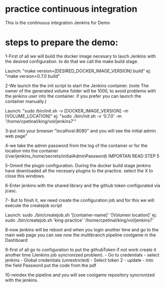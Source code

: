 # practice continuous integration

This is the continuous integration Jenkins for Demo

# steps to prepare the demo:

1-First of all we will build the docker image necesary to lauch Jenkins with the desired configuration. to do that we call the make build stage.

Launch: "make version=[DESIRED_DOCKER_IMAGE_VERSION] build"
ej: "make version=0.7.0 build"

2-We launch the the init script to start the Jenkins container. (note The owner of the generated volume folder will be 1000, to avoid problems with the jenkins user into the container. if you prefer you can launch the container manually.) 

Launch: "sudo /bin/init.sh -v [DOCKER_IMAGE_VERSION] -m [VOLUME_LOCATION]"
ej: "sudo ./bin/init.sh -v '0.7.0' -m '/home/cpetinal/king/vol/jenkins7'"

3-put into your browser "localhost:8080" and you will see the initial admin web page"

4-we take the admin password from the log of the container or for the location into the container (/var/jenkins_home/secrets/initialAdminPassword) IMPORTAN READ STEP 5

5-Ommit the plugin configuration. During the docker build stage jenkins have downloaded all the necesary plugins to the practice. select the X to close this windows.

6-Enter jenkins with the shared library and the github token configurated via jcasc.

7- But to finsh it, we need create the configuration job and for this we will execute the createjob script

Launch: sudo ./bin/createjob.sh '[container-name]' '[Volumen location]'
ej: sudo ./bin/createjob.sh 'king-practice' '/home/cpetinal/king/vol/jenkins7'

8-now jenkins will be reboot and when you login another time and go to the main web page you can see now the multibranch pipeline coolgame in the Dashboard

9-first of all go to configuration to put the githubToken if not work create it another time (Jenkins job syncronized problem).
    - Go to credentials 
    - select jenkins
    - Global credentials (unrestricted)
    - Select token 2
    - update
    - into the field Password put the code from the pdf

10-reindex the pipeline and you will see coolgame repository syncronized with the jenkins.



